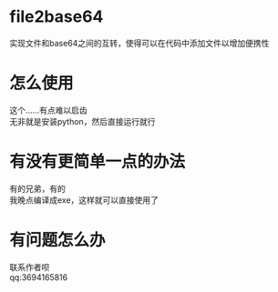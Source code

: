 # file2base64
实现文件和base64之间的互转，使得可以在代码中添加文件以增加便携性

# 怎么使用
这个......有点难以启齿<br>
无非就是安装python，然后直接运行就行<br>

# 有没有更简单一点的办法
有的兄弟，有的<br>
我晚点编译成exe，这样就可以直接使用了<br>

# 有问题怎么办
联系作者呗<br>
qq:3694165816
